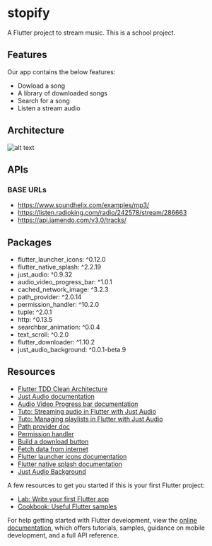 # stopify

A Flutter project to stream music. This is a school project.

## Features

Our app contains the below features:

- Dowload a song
- A library of downloaded songs
- Search for a song
- Listen a stream audio

## Architecture

![alt text](https://i0.wp.com/resocoder.com/wp-content/uploads/2019/08/Clean-Architecture-Flutter-Diagram.png?w=556&ssl=1)

## APIs

### BASE URLs

- https://www.soundhelix.com/examples/mp3/
- https://listen.radioking.com/radio/242578/stream/286663
- https://api.jamendo.com/v3.0/tracks/

## Packages
- flutter_launcher_icons: ^0.12.0
- flutter_native_splash: ^2.2.19
- just_audio: ^0.9.32
- audio_video_progress_bar: ^1.0.1
- cached_network_image: ^3.2.3
- path_provider: ^2.0.14
- permission_handler: ^10.2.0
- tuple: ^2.0.1
- http: ^0.13.5
- searchbar_animation: ^0.0.4
- text_scroll: ^0.2.0
- flutter_downloader: ^1.10.2
- just_audio_background: ^0.0.1-beta.9

## Resources

- [Flutter TDD Clean Architecture](https://resocoder.com/2019/08/27/flutter-tdd-clean-architecture-course-1-explanation-project-structure/)
- [Just Audio documentation](https://pub.dev/packages/just_audio)
- [Audio Video Progress bar documentation](https://pub.dev/packages/audio_video_progress_bar)
- [Tuto: Streaming audio in Flutter with Just Audio](https://suragch.medium.com/steaming-audio-in-flutter-with-just-audio-7435fcf672bf)
- [Tuto: Managing playlists in Flutter with Just Audio](https://suragch.medium.com/managing-playlists-in-flutter-with-just-audio-c4b8f2af12eb)
- [Path provider doc](https://pub.dev/packages/path_provider)
- [Permission handler](https://pub.dev/packages/permission_handler)
- [Build a download button](https://docs.flutter.dev/cookbook/effects/download-button)
- [Fetch data from internet](https://docs.flutter.dev/cookbook/networking/fetch-data)
- [Flutter launcher icons documentation](https://pub.dev/packages/flutter_launcher_icons)
- [Flutter native splash documentation](https://pub.dev/packages/flutter_native_splash)
- [Just Audio Background](https://pub.dev/packages/just_audio_background)

A few resources to get you started if this is your first Flutter project:

- [Lab: Write your first Flutter app](https://docs.flutter.dev/get-started/codelab)
- [Cookbook: Useful Flutter samples](https://docs.flutter.dev/cookbook)

For help getting started with Flutter development, view the
[online documentation](https://docs.flutter.dev/), which offers tutorials,
samples, guidance on mobile development, and a full API reference.


